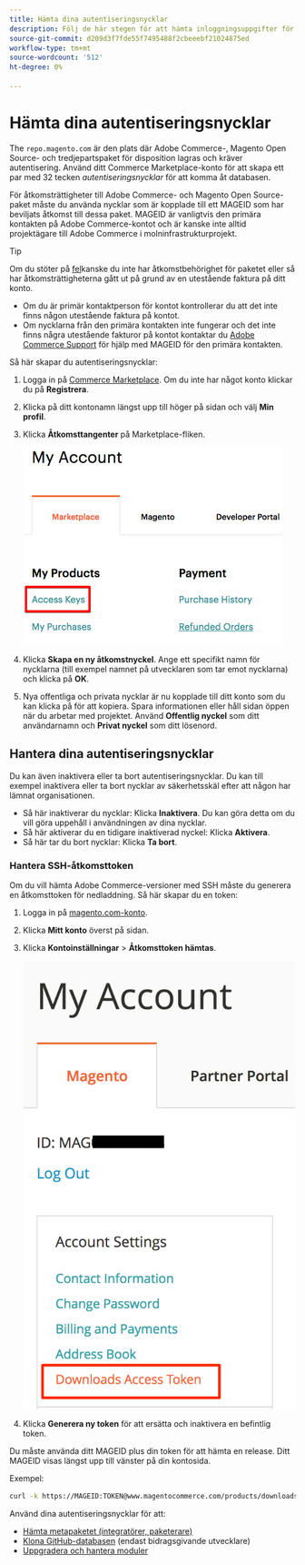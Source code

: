 ```yaml
---
title: Hämta dina autentiseringsnycklar
description: Följ de här stegen för att hämta inloggningsuppgifter för att komma åt Adobe Commerce- och Magento Open Source Composer-paket på repo.magento.com.
source-git-commit: d209d3f7fde55f7495488f2cbeeebf21024875ed
workflow-type: tm+mt
source-wordcount: '512'
ht-degree: 0%

---
```



# Hämta dina autentiseringsnycklar

The `repo.magento.com` är den plats där Adobe Commerce-, Magento Open Source- och tredjepartspaket för disposition lagras och kräver autentisering. Använd ditt Commerce Marketplace-konto för att skapa ett par med 32 tecken *autentiseringsnycklar* för att komma åt databasen.

För åtkomsträttigheter till Adobe Commerce- och Magento Open Source-paket måste du använda nycklar som är kopplade till ett MAGEID som har beviljats åtkomst till dessa paket. MAGEID är vanligtvis den primära kontakten på Adobe Commerce-kontot och är kanske inte alltid projektägare till Adobe Commerce i molninfrastrukturprojekt.

>[!TIP]
>
>Om du stöter på [fel](https://experienceleague.adobe.com/docs/commerce-knowledge-base/kb/troubleshooting/deployment/magento-commerce-cloud-repo-could-not-be-accessed-403-forbidden-or-404-not-found-error-when-deploying.html)kanske du inte har åtkomstbehörighet för paketet eller så har åtkomsträttigheterna gått ut på grund av en utestående faktura på ditt konto.
>
>* Om du är primär kontaktperson för kontot kontrollerar du att det inte finns någon utestående faktura på kontot.
>* Om nycklarna från den primära kontakten inte fungerar och det inte finns några utestående fakturor på kontot kontaktar du [Adobe Commerce Support](https://experienceleague.adobe.com/docs/commerce-knowledge-base/kb/help-center-guide/magento-help-center-user-guide.html#submit-ticket) för hjälp med MAGEID för den primära kontakten.


Så här skapar du autentiseringsnycklar:

1. Logga in på [Commerce Marketplace](https://marketplace.magento.com). Om du inte har något konto klickar du på **Registrera**.
1. Klicka på ditt kontonamn längst upp till höger på sidan och välj **Min profil**.

1. Klicka **Åtkomsttangenter** på Marketplace-fliken.

   ![Skaffa säkra nycklar på Commerce Marketplace](../../assets/installation/cloud_access-key.png)

1. Klicka **Skapa en ny åtkomstnyckel**. Ange ett specifikt namn för nycklarna (till exempel namnet på utvecklaren som tar emot nycklarna) och klicka på **OK**.

1. Nya offentliga och privata nycklar är nu kopplade till ditt konto som du kan klicka på för att kopiera. Spara informationen eller håll sidan öppen när du arbetar med projektet. Använd **Offentlig nyckel** som ditt användarnamn och **Privat nyckel** som ditt lösenord.

## Hantera dina autentiseringsnycklar

Du kan även inaktivera eller ta bort autentiseringsnycklar. Du kan till exempel inaktivera eller ta bort nycklar av säkerhetsskäl efter att någon har lämnat organisationen.

* Så här inaktiverar du nycklar: Klicka **Inaktivera**. Du kan göra detta om du vill göra uppehåll i användningen av dina nycklar.
* Så här aktiverar du en tidigare inaktiverad nyckel: Klicka **Aktivera**.
* Så här tar du bort nycklar: Klicka **Ta bort**.

### Hantera SSH-åtkomsttoken

Om du vill hämta Adobe Commerce-versioner med SSH måste du generera en åtkomsttoken för nedladdning. Så här skapar du en token:

1. Logga in på [magento.com-konto](https://account.magento.com/customer/account/login).
1. Klicka **Mitt konto** överst på sidan.
1. Klicka **Kontoinställningar** > **Åtkomsttoken hämtas**.

   ![Få åtkomst till dina nycklar](../../assets/installation/connect_keys1.png)

1. Klicka **Generera ny token** för att ersätta och inaktivera en befintlig token.

Du måste använda ditt MAGEID plus din token för att hämta en release. Ditt MAGEID visas längst upp till vänster på din kontosida.

Exempel:

```bash
curl -k https://MAGEID:TOKEN@www.magentocommerce.com/products/downloads/info/help
```

Använd dina autentiseringsnycklar för att:

* [Hämta metapaketet (integratörer, paketerare)](../composer.md)
* [Klona GitHub-databasen](https://developer.adobe.com/commerce/contributor/guides/install/clone-repository/) (endast bidragsgivande utvecklare)
* [Uppgradera och hantera moduler](../../upgrade/modules/upgrade.md)
